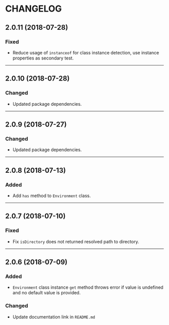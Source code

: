 # CHANGELOG

## 2.0.11 (2018-07-28)

### Fixed

- Reduce usage of `instanceof` for class instance detection, use instance properties as secondary test.

---

## 2.0.10 (2018-07-28)

### Changed

- Updated package dependencies.

---

## 2.0.9 (2018-07-27)

### Changed

- Updated package dependencies.

---

## 2.0.8 (2018-07-13)

### Added

- Add `has` method to `Environment` class.

---

## 2.0.7 (2018-07-10)

### Fixed

- Fix `isDirectory` does not returned resolved path to directory.

---

## 2.0.6 (2018-07-09)

### Added

- `Environment` class instance `get` method throws error if value is undefined and no default value is provided.

### Changed

- Update documentation link in `README.md`
